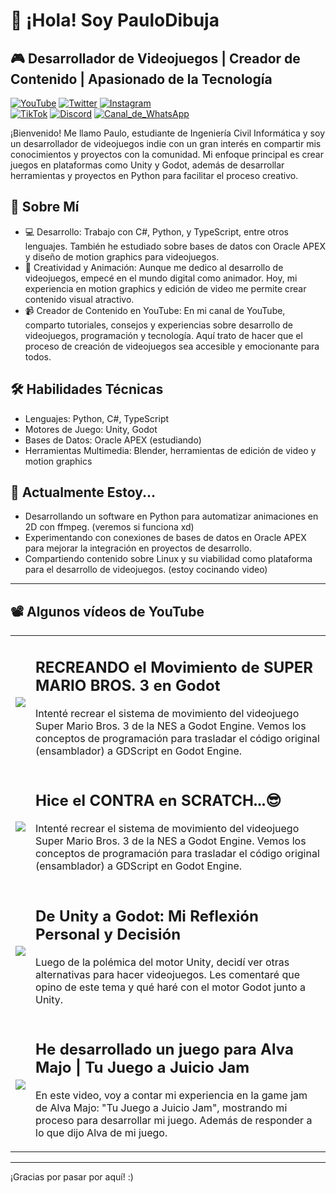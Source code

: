 # 👋 ¡Hola! Soy PauloDibuja
## 🎮 Desarrollador de Videojuegos | Creador de Contenido | Apasionado de la Tecnología

[![YouTube](https://img.shields.io/badge/YouTube-PauloDibuja-FF0000?style=flat&logo=youtube&logoColor=white&labelColor=101010)](https://www.youtube.com/c/PauloDibuja)
[![Twitter](https://img.shields.io/badge/X/Twitter-PauloDibuja-0062f0?style=flat&logo=x&logoColor=white&labelColor=101010)](https://x.com/PauloDibuja)
[![Instagram](https://img.shields.io/badge/Instagram-paulodibuja-ff1fd2?style=flat&logo=x&logoColor=white&labelColor=101010)](https://www.instagram.com/_paulodibuja_/)
</br>
[![TikTok](https://img.shields.io/badge/TikTok-PauloDibuja-200042?style=flat&logo=youtube&logoColor=white&labelColor=101010)](https://www.tiktok.com/@paulodibuja)
[![Discord](https://img.shields.io/badge/Discord-El_Server_de_PauloDibuja-6c76c4?style=flat&logo=youtube&logoColor=white&labelColor=101010)](https://discord.com/invite/ApjzUsvvGV)
[![Canal_de_WhatsApp](https://img.shields.io/badge/Canal_de_WhatsApp-PauloDibuja-07750c?style=flat&logo=youtube&logoColor=white&labelColor=101010)](https://whatsapp.com/channel/0029VaER8AJ0wajwj1qWQp1x)


¡Bienvenido! Me llamo Paulo, estudiante de Ingeniería Civil Informática y soy un desarrollador de videojuegos indie con un gran interés en compartir mis conocimientos y proyectos con la comunidad. Mi enfoque principal es crear juegos en plataformas como Unity y Godot, además de desarrollar herramientas y proyectos en Python para facilitar el proceso creativo.

## 🚀 Sobre Mí
- 💻 Desarrollo: Trabajo con C#, Python, y TypeScript, entre otros lenguajes. También he estudiado sobre bases de datos con Oracle APEX y diseño de motion graphics para videojuegos.
- 🎨 Creatividad y Animación: Aunque me dedico al desarrollo de videojuegos, empecé en el mundo digital como animador. Hoy, mi experiencia en motion graphics y edición de video me permite crear contenido visual atractivo.
- 📹 Creador de Contenido en YouTube: En mi canal de YouTube, comparto tutoriales, consejos y experiencias sobre desarrollo de videojuegos, programación y tecnología. Aquí trato de hacer que el proceso de creación de videojuegos sea accesible y emocionante para todos.
## 🛠️ Habilidades Técnicas
- Lenguajes: Python, C#, TypeScript
- Motores de Juego: Unity, Godot
- Bases de Datos: Oracle APEX (estudiando)
- Herramientas Multimedia: Blender, herramientas de edición de video y motion graphics
## 🌱 Actualmente Estoy...
- Desarrollando un software en Python para automatizar animaciones en 2D con ffmpeg. (veremos si funciona xd)
- Experimentando con conexiones de bases de datos en Oracle APEX para mejorar la integración en proyectos de desarrollo.
- Compartiendo contenido sobre Linux y su viabilidad como plataforma para el desarrollo de videojuegos. (estoy cocinando video)
---

## 📽️ Algunos vídeos de YouTube

<table style="width:100%">
    <tr>
        <td>
            <a href="https://youtu.be/QNHWgDfkUOs">
            <img src="http://i3.ytimg.com/vi/QNHWgDfkUOs/maxresdefault.jpg">
            </a>
        </td>
        <td>
            <h2>RECREANDO el Movimiento de SUPER MARIO BROS. 3 en Godot</h2>
            <p>Intenté recrear el sistema de movimiento del videojuego Super Mario Bros. 3 de la NES a Godot Engine. Vemos los conceptos de programación para trasladar el código original (ensamblador) a GDScript en Godot Engine.</p>
        </td>
    </tr>
    <tr>
        <td>
            <a href="https://youtu.be/_9XsFJ9HjlE">
            <img src="http://i3.ytimg.com/vi/_9XsFJ9HjlE/maxresdefault.jpg">
            </a>
        </td>
        <td>
            <h2>Hice el CONTRA en SCRATCH...😎</h2>
            <p>Intenté recrear el sistema de movimiento del videojuego Super Mario Bros. 3 de la NES a Godot Engine. Vemos los conceptos de programación para trasladar el código original (ensamblador) a GDScript en Godot Engine.</p>
        </td>
    </tr> 
    <tr>
        <td>
            <a href="https://youtu.be/Dq_fynduLlY">
            <img src="http://i3.ytimg.com/vi/Dq_fynduLlY/maxresdefault.jpg">
            </a>
        </td>
        <td>
            <h2>De Unity a Godot: Mi Reflexión Personal y Decisión</h2>
            <p>Luego de la polémica del motor Unity, decidí ver otras alternativas para hacer videojuegos. Les comentaré que opino de este tema y qué haré con el motor Godot junto a Unity.</p>
        </td>
    </tr>
    <tr>
        <td>
            <a href="https://youtu.be/OIcmXFX_WY0">
            <img src="http://i3.ytimg.com/vi/OIcmXFX_WY0/maxresdefault.jpg">
            </a>
        </td>
        <td>
            <h2>He desarrollado un juego para Alva Majo | Tu Juego a Juicio Jam</h2>
            <p>En este video, voy a contar mi experiencia en la game jam de Alva Majo: "Tu Juego a Juicio Jam", mostrando mi proceso para desarrollar mi juego. Además de responder a lo que dijo Alva de mi juego.</p>
        </td>
    </tr>
</table>

---

¡Gracias por pasar por aquí! :)